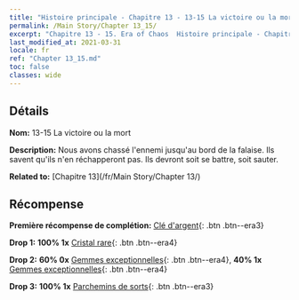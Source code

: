 ```yaml
---
title: "Histoire principale - Chapitre 13 - 13-15 La victoire ou la mort"
permalink: /Main Story/Chapter 13_15/
excerpt: "Chapitre 13 - 15. Era of Chaos  Histoire principale - Chapitre 13_15. 13-15 La victoire ou la mort"
last_modified_at: 2021-03-31
locale: fr
ref: "Chapter 13_15.md"
toc: false
classes: wide
---
```


## Détails

 **Nom:** 13-15 La victoire ou la mort

 **Description:** Nous avons chassé l'ennemi jusqu'au bord de la falaise. Ils savent qu'ils n'en réchapperont pas. Ils devront soit se battre, soit sauter.

 **Related to:** [Chapitre 13](/fr/Main Story/Chapter 13/)

## Récompense

 **Première récompense de complétion:** [Clé d'argent](/fr/Items/con_693/){: .btn .btn--era3}

 **Drop 1:** **100% 1x** [Cristal rare](/fr/Items/mat_45/){: .btn .btn--era4}

 **Drop 2:** **60% 0x** [Gemmes exceptionnelles](/fr/Items/mat_37/){: .btn .btn--era4}, **40% 1x** [Gemmes exceptionnelles](/fr/Items/mat_37/){: .btn .btn--era4}

 **Drop 3:** **100% 1x** [Parchemins de sorts](/fr/Items/con_694/){: .btn .btn--era3}


